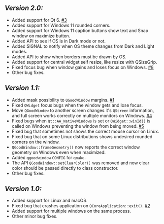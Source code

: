 ## *Version 2.0:*

- Added support for Qt 6. [#3](https://github.com/antonypro/QGoodWindow/issues/3)
- Added support for Windows 11 rounded corners.
- Added support for Windows 11 caption buttons show text and Snap window on maximize button.
- Added API to see if OS is in Dark mode or not.
- Added SIGNAL to notify when OS theme changes from Dark and Light modes.
- Added API to show when borders must be drawn by OS.
- Added support for central widget self resize, like resize with QSizeGrip.
- Fixed focus bug when window gains and loses focus on Windows. [#8](https://github.com/antonypro/QGoodWindow/issues/8)
- Other bug fixes.

## *Version 1.1:*

- Added mask possibility to `QGoodWindow` margins. [#1](https://github.com/antonypro/QGoodWindow/issues/1)
- Fixed `QWidget` focus bugs when the window gets and lose focus.
- Move `QGoodWindow` to another screen changes it's `QScreen` information, and full screen works correctly on multiple monitors on Windows. [#4](https://github.com/antonypro/QGoodWindow/issues/4)
- Fixed bugs when `Qt::AA_NativeWindows` is set or `QWidget::winId()` is called on Windows preventing the window from being moved. [#5](https://github.com/antonypro/QGoodWindow/issues/5)
- Fixed bug that sometimes not shows the correct mouse cursor on Linux.
- Fixed bug that on some Linux distributions shows undesired rounded corners on the window.
- `QGoodWindow::frameGeometry()` now reports the correct window geometry on Windows even when maximized.
- Added `qgoodwindow` `CONFIG` for `qmake`.
- The API `QGoodWindow::setClearColor()` was removed and now clear color should be passed directly to class constructor.
- Other bug fixes.

## *Version 1.0:*

- Added support for Linux and macOS.
- Fixed bug that crashes application on `QCoreApplication::exit()`. [#2](https://github.com/antonypro/QGoodWindow/issues/2)
- Added support for multiple windows on the same process.
- Other minor bug fixes.
